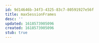 ```yaml
---
id: 9d14646b-34f3-4325-83c7-80591927e56f
title: maxSessionFrames
desc: ''
updated: 1618573905096
created: 1618573905096
stub: true
---
```


